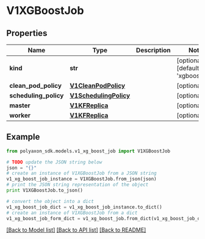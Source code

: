 # V1XGBoostJob


## Properties
Name | Type | Description | Notes
------------ | ------------- | ------------- | -------------
**kind** | **str** |  | [optional] [default to 'xgboost_job']
**clean_pod_policy** | [**V1CleanPodPolicy**](V1CleanPodPolicy.md) |  | [optional] 
**scheduling_policy** | [**V1SchedulingPolicy**](V1SchedulingPolicy.md) |  | [optional] 
**master** | [**V1KFReplica**](V1KFReplica.md) |  | [optional] 
**worker** | [**V1KFReplica**](V1KFReplica.md) |  | [optional] 

## Example

```python
from polyaxon_sdk.models.v1_xg_boost_job import V1XGBoostJob

# TODO update the JSON string below
json = "{}"
# create an instance of V1XGBoostJob from a JSON string
v1_xg_boost_job_instance = V1XGBoostJob.from_json(json)
# print the JSON string representation of the object
print V1XGBoostJob.to_json()

# convert the object into a dict
v1_xg_boost_job_dict = v1_xg_boost_job_instance.to_dict()
# create an instance of V1XGBoostJob from a dict
v1_xg_boost_job_form_dict = v1_xg_boost_job.from_dict(v1_xg_boost_job_dict)
```
[[Back to Model list]](../README.md#documentation-for-models) [[Back to API list]](../README.md#documentation-for-api-endpoints) [[Back to README]](../README.md)


